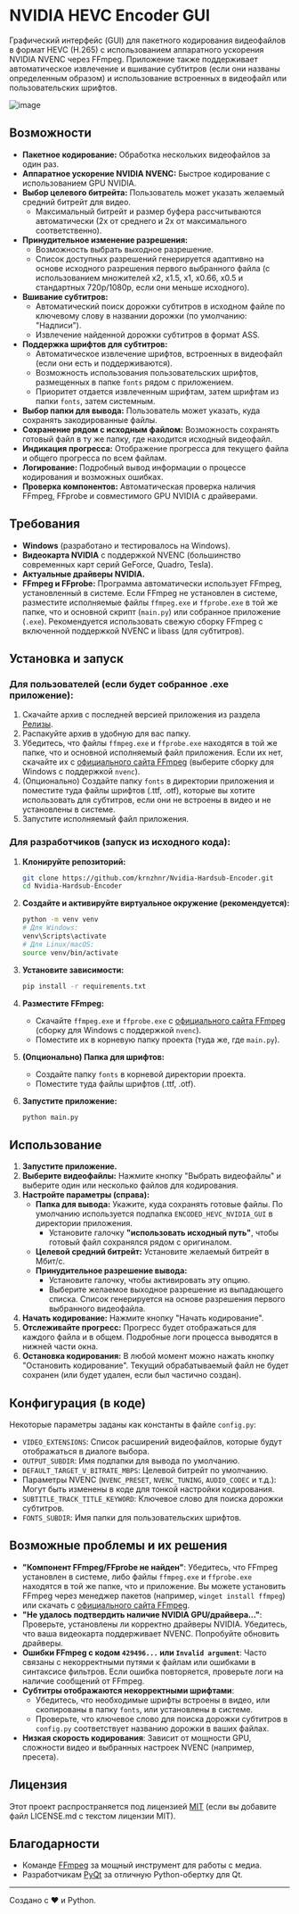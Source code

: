 # NVIDIA HEVC Encoder GUI

Графический интерфейс (GUI) для пакетного кодирования видеофайлов в формат HEVC (H.265) с использованием аппаратного ускорения NVIDIA NVENC через FFmpeg. Приложение также поддерживает автоматическое извлечение и вшивание субтитров (если они названы определенным образом) и использование встроенных в видеофайл или пользовательских шрифтов.

![image](https://github.com/user-attachments/assets/6840641b-22ee-4be0-bc2d-50dc550c41aa)

<!-- Замените placeholder_screenshot.png на реальный скриншот вашего приложения -->

## Возможности

*   **Пакетное кодирование:** Обработка нескольких видеофайлов за один раз.
*   **Аппаратное ускорение NVIDIA NVENC:** Быстрое кодирование с использованием GPU NVIDIA.
*   **Выбор целевого битрейта:** Пользователь может указать желаемый средний битрейт для видео.
    *   Максимальный битрейт и размер буфера рассчитываются автоматически (2x от среднего и 2x от максимального соответственно).
*   **Принудительное изменение разрешения:**
    *   Возможность выбрать выходное разрешение.
    *   Список доступных разрешений генерируется адаптивно на основе исходного разрешения первого выбранного файла (с использованием множителей x2, x1.5, x1, x0.66, x0.5 и стандартных 720p/1080p, если они меньше исходного).
*   **Вшивание субтитров:**
    *   Автоматический поиск дорожки субтитров в исходном файле по ключевому слову в названии дорожки (по умолчанию: "Надписи").
    *   Извлечение найденной дорожки субтитров в формат ASS.
*   **Поддержка шрифтов для субтитров:**
    *   Автоматическое извлечение шрифтов, встроенных в видеофайл (если они есть и поддерживаются).
    *   Возможность использования пользовательских шрифтов, размещенных в папке `fonts` рядом с приложением.
    *   Приоритет отдается извлеченным шрифтам, затем шрифтам из папки `fonts`, затем системным.
*   **Выбор папки для вывода:** Пользователь может указать, куда сохранять закодированные файлы.
*   **Сохранение рядом с исходным файлом:** Возможность сохранять готовый файл в ту же папку, где находится исходный видеофайл.
*   **Индикация прогресса:** Отображение прогресса для текущего файла и общего прогресса по всем файлам.
*   **Логирование:** Подробный вывод информации о процессе кодирования и возможных ошибках.
*   **Проверка компонентов:** Автоматическая проверка наличия FFmpeg, FFprobe и совместимого GPU NVIDIA с драйверами.

## Требования

*   **Windows** (разработано и тестировалось на Windows).
*   **Видеокарта NVIDIA** с поддержкой NVENC (большинство современных карт серий GeForce, Quadro, Tesla).
*   **Актуальные драйверы NVIDIA.**
*   **FFmpeg и FFprobe:** Программа автоматически использует FFmpeg, установленный в системе. Если FFmpeg не установлен в системе, разместите исполняемые файлы `ffmpeg.exe` и `ffprobe.exe` в той же папке, что и основной скрипт (`main.py`) или собранное приложение (`.exe`). Рекомендуется использовать свежую сборку FFmpeg с включенной поддержкой NVENC и libass (для субтитров).

## Установка и запуск

### Для пользователей (если будет собранное .exe приложение):

1.  Скачайте архив с последней версией приложения из раздела [Релизы](https://github.com/krnzhnr/Nvidia-Hardsub-Encoder/releases).
2.  Распакуйте архив в удобную для вас папку.
3.  Убедитесь, что файлы `ffmpeg.exe` и `ffprobe.exe` находятся в той же папке, что и основной исполняемый файл приложения. Если их нет, скачайте их с [официального сайта FFmpeg](https://ffmpeg.org/download.html) (выберите сборку для Windows с поддержкой `nvenc`).
4.  (Опционально) Создайте папку `fonts` в директории приложения и поместите туда файлы шрифтов (.ttf, .otf), которые вы хотите использовать для субтитров, если они не встроены в видео и не установлены в системе.
5.  Запустите исполняемый файл приложения.

### Для разработчиков (запуск из исходного кода):

1.  **Клонируйте репозиторий:**
    ```bash
    git clone https://github.com/krnzhnr/Nvidia-Hardsub-Encoder.git
    cd Nvidia-Hardsub-Encoder
    ```

2.  **Создайте и активируйте виртуальное окружение (рекомендуется):**
    ```bash
    python -m venv venv
    # Для Windows:
    venv\Scripts\activate
    # Для Linux/macOS:
    source venv/bin/activate
    ```

3.  **Установите зависимости:**
    ```bash
    pip install -r requirements.txt
    ```

4.  **Разместите FFmpeg:**
    *   Скачайте `ffmpeg.exe` и `ffprobe.exe` с [официального сайта FFmpeg](https://ffmpeg.org/download.html) (сборку для Windows с поддержкой `nvenc`).
    *   Поместите их в корневую папку проекта (туда же, где `main.py`).

5.  **(Опционально) Папка для шрифтов:**
    *   Создайте папку `fonts` в корневой директории проекта.
    *   Поместите туда файлы шрифтов (.ttf, .otf).

6.  **Запустите приложение:**
    ```bash
    python main.py
    ```

## Использование

1.  **Запустите приложение.**
2.  **Выберите видеофайлы:** Нажмите кнопку "Выбрать видеофайлы" и выберите один или несколько файлов для кодирования.
3.  **Настройте параметры (справа):**
    *   **Папка для вывода:** Укажите, куда сохранять готовые файлы. По умолчанию используется подпапка `ENCODED_HEVC_NVIDIA_GUI` в директории приложения.
        *   Установите галочку **"использовать исходный путь"**, чтобы готовый файл сохранялся рядом с оригиналом.
    *   **Целевой средний битрейт:** Установите желаемый битрейт в Мбит/с.
    *   **Принудительное разрешение вывода:**
        *   Установите галочку, чтобы активировать эту опцию.
        *   Выберите желаемое выходное разрешение из выпадающего списка. Список генерируется на основе разрешения первого выбранного видеофайла.
4.  **Начать кодирование:** Нажмите кнопку "Начать кодирование".
5.  **Отслеживайте прогресс:** Прогресс будет отображаться для каждого файла и в общем. Подробные логи процесса выводятся в нижней части окна.
6.  **Остановка кодирования:** В любой момент можно нажать кнопку "Остановить кодирование". Текущий обрабатываемый файл не будет сохранен (или будет удален, если был частично создан).

## Конфигурация (в коде)

Некоторые параметры заданы как константы в файле `config.py`:

*   `VIDEO_EXTENSIONS`: Список расширений видеофайлов, которые будут отображаться в диалоге выбора.
*   `OUTPUT_SUBDIR`: Имя подпапки для вывода по умолчанию.
*   `DEFAULT_TARGET_V_BITRATE_MBPS`: Целевой битрейт по умолчанию.
*   Параметры NVENC (`NVENC_PRESET`, `NVENC_TUNING`, `AUDIO_CODEC` и т.д.): Могут быть изменены в коде для тонкой настройки кодирования.
*   `SUBTITLE_TRACK_TITLE_KEYWORD`: Ключевое слово для поиска дорожки субтитров.
*   `FONTS_SUBDIR`: Имя папки для пользовательских шрифтов.

## Возможные проблемы и их решения

*   **"Компонент FFmpeg/FFprobe не найден"**: Убедитесь, что FFmpeg установлен в системе, либо файлы `ffmpeg.exe` и `ffprobe.exe` находятся в той же папке, что и приложение. Вы можете установить FFmpeg через менеджер пакетов (например, `winget install ffmpeg`) или скачать с [официального сайта FFmpeg](https://ffmpeg.org/download.html).
*   **"Не удалось подтвердить наличие NVIDIA GPU/драйвера..."**: Проверьте, установлены ли корректно драйверы NVIDIA. Убедитесь, что ваша видеокарта поддерживает NVENC. Попробуйте обновить драйверы.
*   **Ошибки FFmpeg с кодом `429496...` или `Invalid argument`**: Часто связаны с некорректными путями к файлам или ошибками в синтаксисе фильтров. Если ошибка повторяется, проверьте логи на наличие сообщений от FFmpeg.
*   **Субтитры отображаются некорректными шрифтами**:
    *   Убедитесь, что необходимые шрифты встроены в видео, или скопированы в папку `fonts`, или установлены в системе.
    *   Проверьте, что ключевое слово для поиска дорожки субтитров в `config.py` соответствует названию дорожки в ваших файлах.
*   **Низкая скорость кодирования**: Зависит от мощности GPU, сложности видео и выбранных настроек NVENC (например, пресета).

## Лицензия

Этот проект распространяется под лицензией [MIT](LICENSE.md) (если вы добавите файл LICENSE.md с текстом лицензии MIT).

## Благодарности

*   Команде [FFmpeg](https://ffmpeg.org/) за мощный инструмент для работы с медиа.
*   Разработчикам [PyQt](https://riverbankcomputing.com/software/pyqt/) за отличную Python-обертку для Qt.

---
Создано с ❤️ и Python.